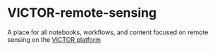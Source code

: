 # VICTOR-remote-sensing

A place for all notebooks, workflows, and content focused on remote sensing on the [VICTOR platform](hub.victorproject.org)
